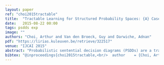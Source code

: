 ```yaml
---
layout: paper
ref: "choi2015tractable"
title:  "Tractable Learning for Structured Probability Spaces: {A} Case Study in Learning Preference Distributions"
date:   2015-08-22 00:00
tags: psdds exp
image: ""
authors: "Choi, Arthur and Van den Broeck, Guy and Darwiche, Adnan"
pdf: "https://lirias.kuleuven.be/retrieve/322517"
venue: "IJCAI 2015"
abstract: "Probabilistic sentential decision diagrams (PSDDs) are a tractable representation of structured proba- bility spaces, which are characterized by complex logical constraints on what constitutes a possible world. We develop general-purpose techniques for probabilistic reasoning and learning with PSDDs, allowing one to compute the probabilities of arbi- trary logical formulas and to learn PSDDs from in- complete data. We illustrate the effectiveness of these techniques in the context of learning pref- erence distributions, to which considerable work has been devoted in the past. We show, analyti- cally and empirically, that our proposed framework is general enough to support diverse and complex data and query types. In particular, we show that it can learn maximum-likelihood models from partial rankings, pairwise preferences, and arbitrary pref- erence constraints. Moreover, we show that it can efficiently answer many queries exactly, from ex- pected and most likely rankings, to the probability of pairwise preferences, and diversified recommen- dations. This case study illustrates the effectiveness and flexibility of the developed PSDD framework as a domain-independent tool for learning and rea- soning with structured probability spaces."
bibtex: "@inproceedings{choi2015tractable,<br/>  author    = {Choi, Arthur and Van den Broeck, Guy and Darwiche, Adnan},<br/>  title     = {Tractable Learning for Structured Probability Spaces: {A} Case Study<br/>               in Learning Preference Distributions},<br/>  booktitle = {{IJCAI}},<br/>  pages     = {2861--2868},<br/>  publisher = {{AAAI} Press},<br/>  year      = {2015}<br/>}"
---
```

